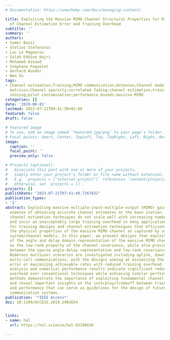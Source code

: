 ```yaml
---
# Documentation: https://wowchemy.com/docs/managing-content/

title: Exploiting the Massive MIMO Channel Structural Properties for Minimization
  of Channel Estimation Error and Training Overhead
subtitle: ''
summary: ''
authors:
- Samer Bazzi
- Stelios Stefanatos
- Luc Le Magoarou
- Salah Eddine Hajri
- Mohamad Assaad
- Stéphane Paquelet
- Gerhard Wunder
- Wen Xu
tags:
- Channel estimation;Training;MIMO communication;Antennas;Channel models;Estimation;Covariance
  matrices;Channel sparsity;correlated fading;channel estimation;training design;compressive
  sensing;pilot contamination;performance bounds;massive MIMO
categories: []
date: '2019-00-01'
lastmod: 2023-07-21T09:41:50+02:00
featured: false
draft: false

# Featured image
# To use, add an image named `featured.jpg/png` to your page's folder.
# Focal points: Smart, Center, TopLeft, Top, TopRight, Left, Right, BottomLeft, Bottom, BottomRight.
image:
  caption: ''
  focal_point: ''
  preview_only: false

# Projects (optional).
#   Associate this post with one or more of your projects.
#   Simply enter your project's folder or file name without extension.
#   E.g. `projects = ["internal-project"]` references `content/project/deep-learning/index.md`.
#   Otherwise, set `projects = []`.
projects: []
publishDate: '2023-07-21T07:41:49.726783Z'
publication_types:
- '2'
abstract: Exploiting massive multiple-input-multiple-output (MIMO) gains come at the
  expense of obtaining accurate channel estimates at the base station. However, conventional
  channel estimation techniques do not scale well with increasing number of antennas
  and incur an unacceptably large training overhead in many applications. This calls
  for training designs and channel estimation techniques that efficiently exploit
  the physical properties of the massive MIMO channel as captured by sophisticated
  system/channel models. In this paper, we present designs that exploit the sparsity
  of the angle and delay domain representation of the massive MIMO channel as well
  as the low-rank property of the channel covariance, while also providing the connection
  between the sparse angle-delay representation and low-rank covariance property.
  Numerous multiuser scenarios are investigated including uplink, downlink, and single-and
  multi-cell communications, with the designs aiming at minimizing the channel estimation
  error or maximizing achievable rates with reduced training overhead. Theoretical
  analysis and numerical performance results indicate significant reduction of training
  overhead over conventional techniques while achieving similar performance. The presented
  methods demonstrate the importance of exploiting fundamental channel properties
  and reveal important insights on the interplay/tradeoff between training overhead
  and performance that can serve as guidelines for the design of future massive MIMO
  communication systems.
publication: '*IEEE Access*'
doi: 10.1109/ACCESS.2019.2903654


links:
- name: hal
  url: https://hal.science/hal-03106636

---
```

